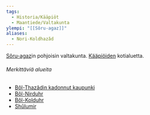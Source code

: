 ```yaml
---
tags:
  - Historia/Kääpiöt
  - Maantiede/Valtakunta
ylempi: "[[Sôru-agaz]]"
aliases:
  - Nori-Koldhazǎd
---
```

[Sôru-agaz](Sôru-agaz.md)in pohjoisin valtakunta. [Kääpiöiden](Kääpiöt.md) kotialuetta.

###### Merkittäviä alueita

- [Bôl-Thazâdin kadonnut kaupunki](Bôl-Thazâdin%20kadonnut%20kaupunki.md)
- [Bôl-Nirduhr](Bôl-Nirduhr)
- [Bôl-Kolduhr](Bôl-Kolduhr.md)
- [Shûlumir](Shûlumir.md)
